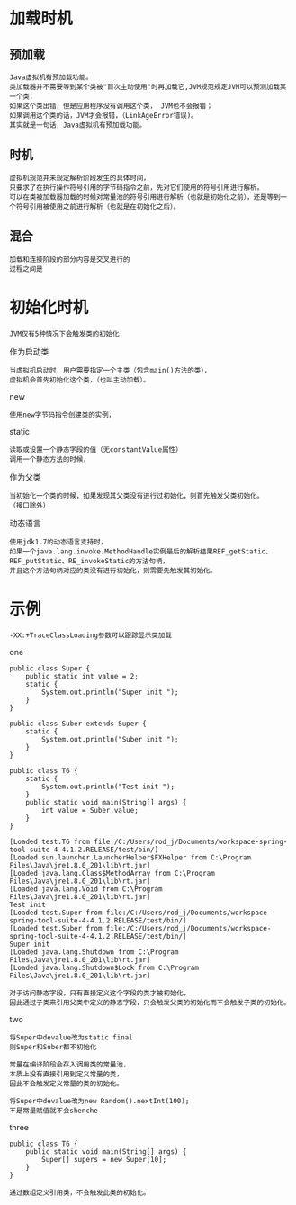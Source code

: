 

# 加载时机



## 预加载

	Java虚拟机有预加载功能。
	类加载器并不需要等到某个类被"首次主动使用"时再加载它,JVM规范规定JVM可以预测加载某一个类，
	如果这个类出错，但是应用程序没有调用这个类， JVM也不会报错；
	如果调用这个类的话，JVM才会报错，（LinkAgeError错误)。
	其实就是一句话，Java虚拟机有预加载功能。
  
  
## 时机

    虚拟机规范并未规定解析阶段发生的具体时间，
    只要求了在执行操作符号引用的字节码指令之前，先对它们使用的符号引用进行解析。
    可以在类被加载器加载的时候对常量池的符号引用进行解析（也就是初始化之前），还是等到一个符号引用被使用之前进行解析（也就是在初始化之后）。
 
 
## 混合

	加载和连接阶段的部分内容是交叉进行的
	过程之间是
	
 
# 初始化时机
	

	JVM仅有5种情况下会触发类的初始化	
	
作为启动类

	当虚拟机启动时，用户需要指定一个主类（包含main()方法的类），
	虚拟机会首先初始化这个类，（也叫主动加载）。

new

    使用new字节码指令创建类的实例，

static

    读取或设置一个静态字段的值（无constantValue属性）
    调用一个静态方法的时候，
    
        
作为父类

	当初始化一个类的时候，如果发现其父类没有进行过初始化，则首先触发父类初始化。
	（接口除外）


动态语言

    使用jdk1.7的动态语言支持时，
    如果一个java.lang.invoke.MethodHandle实例最后的解析结果REF_getStatic、REF_putStatic、RE_invokeStatic的方法句柄，
    并且这个方法句柄对应的类没有进行初始化，则需要先触发其初始化。
    
# 示例

	-XX:+TraceClassLoading参数可以跟踪显示类加载

one

```
public class Super {
    public static int value = 2;
    static {
        System.out.println("Super init ");
    }
}

public class Suber extends Super {
    static {
        System.out.println("Suber init ");
    }
}

public class T6 {
    static {
        System.out.println("Test init ");
    }
    public static void main(String[] args) {
        int value = Suber.value;
    }
}

[Loaded test.T6 from file:/C:/Users/rod_j/Documents/workspace-spring-tool-suite-4-4.1.2.RELEASE/test/bin/]
[Loaded sun.launcher.LauncherHelper$FXHelper from C:\Program Files\Java\jre1.8.0_201\lib\rt.jar]
[Loaded java.lang.Class$MethodArray from C:\Program Files\Java\jre1.8.0_201\lib\rt.jar]
[Loaded java.lang.Void from C:\Program Files\Java\jre1.8.0_201\lib\rt.jar]
Test init 
[Loaded test.Super from file:/C:/Users/rod_j/Documents/workspace-spring-tool-suite-4-4.1.2.RELEASE/test/bin/]
[Loaded test.Suber from file:/C:/Users/rod_j/Documents/workspace-spring-tool-suite-4-4.1.2.RELEASE/test/bin/]
Super init 
[Loaded java.lang.Shutdown from C:\Program Files\Java\jre1.8.0_201\lib\rt.jar]
[Loaded java.lang.Shutdown$Lock from C:\Program Files\Java\jre1.8.0_201\lib\rt.jar]

对于访问静态字段，只有直接定义这个字段的类才被初始化，
因此通过子类来引用父类中定义的静态字段，只会触发父类的初始化而不会触发子类的初始化。

```




two
```
将Super中devalue改为static final
则Super和Suber都不初始化

常量在编译阶段会存入调用类的常量池，
本质上没有直接引用到定义常量的类，
因此不会触发定义常量的类的初始化。

将Super中devalue改为new Random().nextInt(100);
不是常量赋值就不会shenche

```
three

```
public class T6 {
    public static void main(String[] args) {
        Super[] supers = new Super[10];
    }
}

通过数组定义引用类，不会触发此类的初始化。
```
